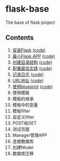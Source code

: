 # flask-base
The base of flask project

## Contents
1. [安装Flask](https://www.bilibili.com/video/BV1FE411j77r/) [(code)](https://github.com/richard-ma/flask-base/tree/01%E5%AE%89%E8%A3%85Flask)
1. [最小Flask APP](https://www.bilibili.com/video/BV1T7411o7Gi/) [(code)](https://github.com/richard-ma/flask-base/tree/02%E6%9C%80%E5%B0%8FFlask_APP)
1. [创建目录结构](https://www.bilibili.com/video/BV1tE411w725/) [(code)](https://github.com/richard-ma/flask-base/tree/03%E5%88%9B%E5%BB%BA%E7%9B%AE%E5%BD%95%E7%BB%93%E6%9E%84)
1. [配置最佳实践](https://www.bilibili.com/video/BV13p4y1C7DV/) [(code)](https://github.com/richard-ma/flask-base/tree/04%E9%85%8D%E7%BD%AE%E6%9C%80%E4%BD%B3%E5%AE%9E%E8%B7%B5)
1. [记录日志](https://www.bilibili.com/video/BV1Qp4y1C7K1/) [(code)](https://github.com/richard-ma/flask-base/tree/05%E8%AE%B0%E5%BD%95%E6%97%A5%E5%BF%97)
1. [URL地址](https://www.bilibili.com/video/BV1jg4y1z7h9/) [(code)](https://github.com/richard-ma/flask-base/tree/06URL%E5%9C%B0%E5%9D%80)
1. [使用blueprint](https://www.bilibili.com/video/BV1j64y1M7sd) [(code)](https://github.com/richard-ma/flask-base/tree/06URL%E5%9C%B0%E5%9D%80)
1. 使用模板
1. 模板的继承
1. 模板中的变量
1. 模板filter
1. 自定义filter
1. POST和GET
1. 测试页面
1. Manager管理APP
1. 连接数据库
1. 创建Model
1. 数据库迁移
